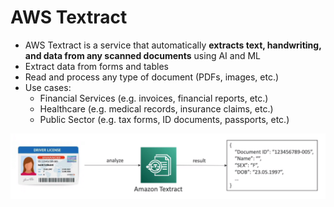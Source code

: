 # AWS Textract

- AWS Textract is a service that automatically **extracts text, handwriting, and data from any scanned documents** using AI and ML
- Extract data from forms and tables
- Read and process any type of document (PDFs, images, etc.)
- Use cases:
    - Financial Services (e.g. invoices, financial reports, etc.)
    - Healthcare (e.g. medical records, insurance claims, etc.)
    - Public Sector (e.g. tax forms, ID documents, passports, etc.)

![AWS Textract](../../images/ml/textract.png)